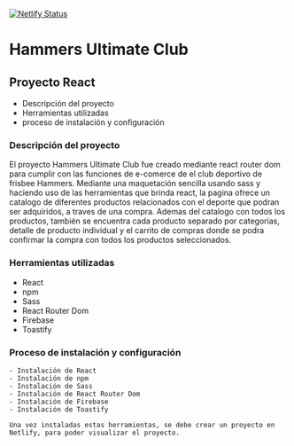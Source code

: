 [![Netlify Status](https://api.netlify.com/api/v1/badges/1dbe92fe-e882-4ea1-9f7c-c6aa6ce98fa7/deploy-status)](https://app.netlify.com/sites/joyful-meringue-a83cfb/deploys)

# Hammers Ultimate Club

## Proyecto React

- Descripción del proyecto
- Herramientas utilizadas
- proceso de instalación y configuración

### Descripción del proyecto

El proyecto Hammers Ultimate Club fue creado mediante react router dom para cumplir con las funciones de e-comerce de el club deportivo de frisbee Hammers.
Mediante una maquetación sencilla usando sass y haciendo uso de las herramientas que brinda react, la pagina ofrece un catalogo de diferentes productos relacionados con el deporte que podran ser adquiridos, a traves de una compra. Ademas del catalogo con todos los productos, también se encuentra cada producto separado por categorias, detalle de producto individual y el carrito de compras donde se podra confirmar la compra con todos los productos seleccionados.

### Herramientas utilizadas

- React
- npm
- Sass
- React Router Dom
- Firebase
- Toastify

### Proceso de instalación y configuración

    - Instalación de React
    - Instalación de npm
    - Instalación de Sass
    - Instalación de React Router Dom
    - Instalación de Firebase
    - Instalación de Toastify

    Una vez instaladas estas herramientas, se debe crear un proyecto en Netlify, para poder visualizar el proyecto.
